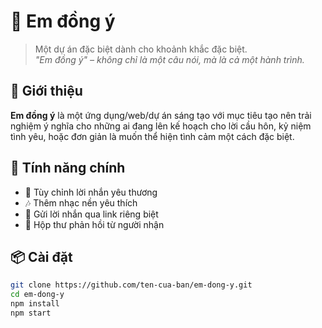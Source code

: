 # 💍 Em đồng ý

> Một dự án đặc biệt dành cho khoảnh khắc đặc biệt.  
> *"Em đồng ý" – không chỉ là một câu nói, mà là cả một hành trình.*

## 📝 Giới thiệu

**Em đồng ý** là một ứng dụng/web/dự án sáng tạo với mục tiêu tạo nên trải nghiệm ý nghĩa cho những ai đang lên kế hoạch cho lời cầu hôn, kỷ niệm tình yêu, hoặc đơn giản là muốn thể hiện tình cảm một cách đặc biệt.

## 🚀 Tính năng chính

- 🌹 Tùy chỉnh lời nhắn yêu thương
- 🎶 Thêm nhạc nền yêu thích
- 💌 Gửi lời nhắn qua link riêng biệt
- 💬 Hộp thư phản hồi từ người nhận

## 📦 Cài đặt

```bash
git clone https://github.com/ten-cua-ban/em-dong-y.git
cd em-dong-y
npm install
npm start
